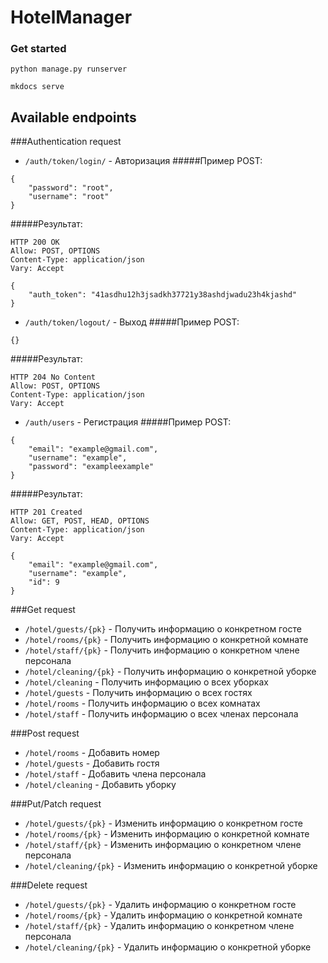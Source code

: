 # HotelManager
### Get started

```python manage.py runserver```

```mkdocs serve```

## Available endpoints

###Authentication request
* `/auth/token/login/` - Авторизация
#####Пример POST:
```
{
    "password": "root",
    "username": "root"
}
```
#####Результат:

```
HTTP 200 OK
Allow: POST, OPTIONS
Content-Type: application/json
Vary: Accept

{
    "auth_token": "41asdhu12h3jsadkh37721y38ashdjwadu23h4kjashd"
}
```

* `/auth/token/logout/` - Выход
#####Пример POST:
```
{}
```
#####Результат:
```
HTTP 204 No Content
Allow: POST, OPTIONS
Content-Type: application/json
Vary: Accept
```

* `/auth/users` - Регистрация
#####Пример POST:
```
{
    "email": "example@gmail.com",
    "username": "example",
    "password": "exampleexample"
}
```
#####Результат:
```
HTTP 201 Created
Allow: GET, POST, HEAD, OPTIONS
Content-Type: application/json
Vary: Accept

{
    "email": "example@gmail.com",
    "username": "example",
    "id": 9
}
```

###Get request
* `/hotel/guests/{pk}` - Получить информацию о конкретном госте
* `/hotel/rooms/{pk}` - Получить информацию о конкретной комнате
* `/hotel/staff/{pk}` - Получить информацию о конкретном члене персонала
* `/hotel/cleaning/{pk}` - Получить информацию о конкретной уборке
* `/hotel/cleaning` - Получить информацию о всех уборках
* `/hotel/guests` - Получить информацию о всех гостях
* `/hotel/rooms` - Получить информацию о всех комнатах
* `/hotel/staff` - Получить информацию о всех членах персонала



###Post request
* `/hotel/rooms` - Добавить номер
* `/hotel/guests` - Добавить гостя
* `/hotel/staff` - Добавить члена персонала
* `/hotel/cleaning` - Добавить уборку

###Put/Patch request
* `/hotel/guests/{pk}` - Изменить информацию о конкретном госте
* `/hotel/rooms/{pk}` - Изменить информацию о конкретной комнате
* `/hotel/staff/{pk}` - Изменить информацию о конкретном члене персонала
* `/hotel/cleaning/{pk}` - Изменить информацию о конкретной уборке


###Delete request
* `/hotel/guests/{pk}` - Удалить информацию о конкретном госте
* `/hotel/rooms/{pk}` - Удалить информацию о конкретной комнате
* `/hotel/staff/{pk}` - Удалить информацию о конкретном члене персонала
* `/hotel/cleaning/{pk}` - Удалить информацию о конкретной уборке
